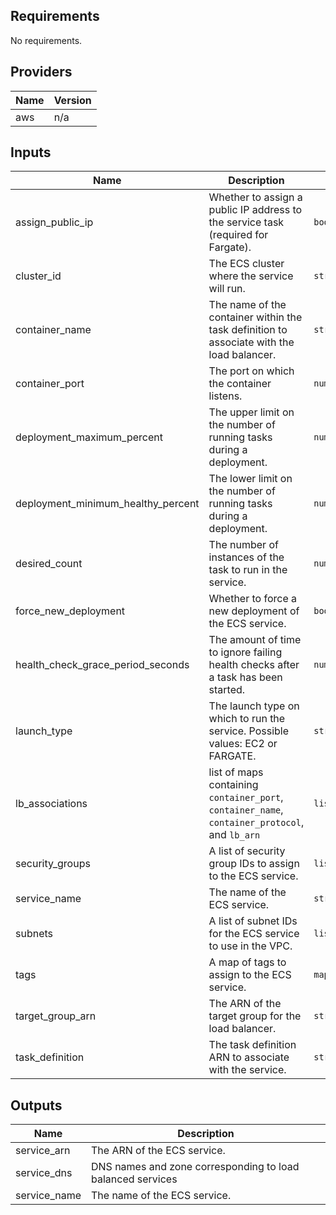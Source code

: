 ## Requirements

No requirements.

## Providers

| Name | Version |
|------|---------|
| aws | n/a |

## Inputs

| Name | Description | Type | Default | Required |
|------|-------------|------|---------|:--------:|
| assign\_public\_ip | Whether to assign a public IP address to the service task (required for Fargate). | `bool` | `false` | no |
| cluster\_id | The ECS cluster where the service will run. | `string` | n/a | yes |
| container\_name | The name of the container within the task definition to associate with the load balancer. | `string` | n/a | yes |
| container\_port | The port on which the container listens. | `number` | n/a | yes |
| deployment\_maximum\_percent | The upper limit on the number of running tasks during a deployment. | `number` | `200` | no |
| deployment\_minimum\_healthy\_percent | The lower limit on the number of running tasks during a deployment. | `number` | `100` | no |
| desired\_count | The number of instances of the task to run in the service. | `number` | `1` | no |
| force\_new\_deployment | Whether to force a new deployment of the ECS service. | `bool` | `false` | no |
| health\_check\_grace\_period\_seconds | The amount of time to ignore failing health checks after a task has been started. | `number` | `60` | no |
| launch\_type | The launch type on which to run the service. Possible values: EC2 or FARGATE. | `string` | n/a | yes |
| lb\_associations | list of maps containing `container_port`, `container_name`, `container_protocol`, and `lb_arn` | `list(map(string))` | `[]` | no |
| security\_groups | A list of security group IDs to assign to the ECS service. | `list(string)` | n/a | yes |
| service\_name | The name of the ECS service. | `string` | n/a | yes |
| subnets | A list of subnet IDs for the ECS service to use in the VPC. | `list(string)` | n/a | yes |
| tags | A map of tags to assign to the ECS service. | `map(string)` | `{}` | no |
| target\_group\_arn | The ARN of the target group for the load balancer. | `string` | `null` | no |
| task\_definition | The task definition ARN to associate with the service. | `string` | n/a | yes |

## Outputs

| Name | Description |
|------|-------------|
| service\_arn | The ARN of the ECS service. |
| service\_dns | DNS names and zone corresponding to load balanced services |
| service\_name | The name of the ECS service. |


